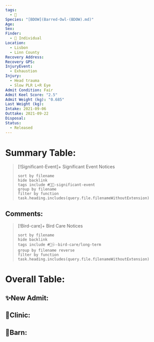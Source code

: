 ```yaml
---
tags:
  - 🦅
Species: "[BDOW](Barred-Owl-(BDOW).md)"
Age: 
Sex: 
Finder:
  - 🧑 Individual
Location:
  - Lisbon
  - Linn County
Recovery Address: 
Recovery GPS: 
InjuryEvent:
  - Exhaustion
Injury:
  - Head trauma
  - Slow PLR L+R Eye
Admit Condition: Fair
Admit Keel Score: "2.5"
Admit Weight (kg): "0.685"
Last Weight (kg): 
Intake: 2021-09-06
Outtake: 2021-09-22
Disposal: 
Status:
  - Released
---
```


# Summary Table:

> [!Significant-Event]+ Significant Event Notices
>   ```tasks 
>   sort by filename
>   hide backlink
>   tags include #🦅💥-significant-event
>   group by filename 
>   filter by function task.heading.includes(query.file.filenameWithoutExtension)
>   ```

## Comments:

> [!Bird-care]+ Bird Care Notices
>   ```tasks 
>   sort by filename
>   hide backlink
>   tags include #🦅🩺-bird-care/long-term 
>   group by filename reverse
>   filter by function task.heading.includes(query.file.filenameWithoutExtension)
>   ```

# Overall Table:

## ✨New Admit:



## 🏥Clinic:



## 🏡Barn:


